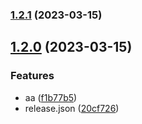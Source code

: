 

### [1.2.1](https://github.com/ChaiMayor/semi-cli/compare/v1.2.0...v1.2.1) (2023-03-15)

## [1.2.0](https://github.com/ChaiMayor/semi-cli/compare/v1.0.3-1...v1.2.0) (2023-03-15)


### Features

* aa ([f1b77b5](https://github.com/ChaiMayor/semi-cli/commit/f1b77b55ac66207997400f8749e722884613d4ee))
* release.json ([20cf726](https://github.com/ChaiMayor/semi-cli/commit/20cf726783111151c930646bfa309a97e295d7c4))